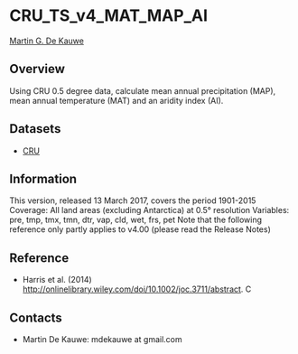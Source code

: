 # CRU_TS_v4_MAT_MAP_AI

[Martin G. De Kauwe](https://mdekauwe.github.io/)

## Overview

Using CRU 0.5 degree data, calculate mean annual precipitation (MAP), mean annual temperature (MAT) and an aridity index (AI).

## Datasets

* [CRU](https://crudata.uea.ac.uk/cru/data/hrg/)

## Information

This version, released 13 March 2017, covers the period 1901-2015
Coverage: All land areas (excluding Antarctica) at 0.5° resolution
Variables: pre, tmp, tmx, tmn, dtr, vap, cld, wet, frs, pet
Note that the following reference only partly applies to v4.00 (please read the Release Notes)


## Reference

* Harris et al. (2014) http://onlinelibrary.wiley.com/doi/10.1002/joc.3711/abstract. C

## Contacts

- Martin De Kauwe: mdekauwe at gmail.com

